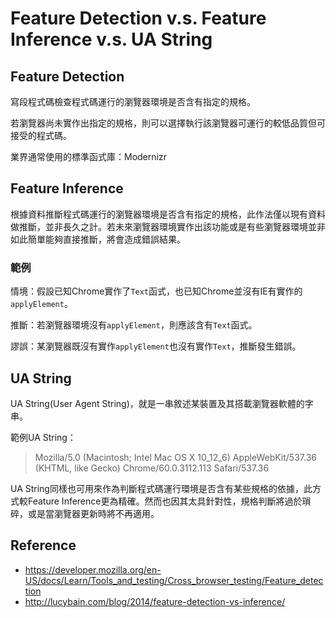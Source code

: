 # Feature Detection v.s. Feature Inference v.s. UA String

## Feature Detection

寫段程式碼檢查程式碼運行的瀏覽器環境是否含有指定的規格。

若瀏覽器尚未實作出指定的規格，則可以選擇執行該瀏覽器可運行的較低品質但可接受的程式碼。

業界通常使用的標準函式庫：Modernizr

## Feature Inference

根據資料推斷程式碼運行的瀏覽器環境是否含有指定的規格，此作法僅以現有資料做推斷，並非長久之計。若未來瀏覽器環境實作出該功能或是有些瀏覽器環境並非如此簡單能夠直接推斷，將會造成錯誤結果。

### 範例
情境：假設已知Chrome實作了`Text`函式，也已知Chrome並沒有IE有實作的`applyElement`。

推斷：若瀏覽器環境沒有`applyElement`，則應該含有`Text`函式。

謬誤：某瀏覽器既沒有實作`applyElement`也沒有實作`Text`，推斷發生錯誤。

## UA String

UA String(User Agent String)，就是一串敘述某裝置及其搭載瀏覽器軟體的字串。

範例UA String：
> Mozilla/5.0 (Macintosh; Intel Mac OS X 10_12_6) AppleWebKit/537.36 (KHTML, like Gecko) Chrome/60.0.3112.113 Safari/537.36

UA String同樣也可用來作為判斷程式碼運行環境是否含有某些規格的依據，此方式較Feature Inference更為精確。然而也因其太具針對性，規格判斷將過於瑣碎，或是當瀏覽器更新時將不再適用。

## Reference
- https://developer.mozilla.org/en-US/docs/Learn/Tools_and_testing/Cross_browser_testing/Feature_detection
- http://lucybain.com/blog/2014/feature-detection-vs-inference/